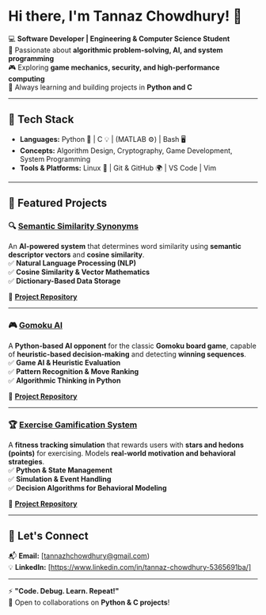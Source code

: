 # Hi there, I'm Tannaz Chowdhury! 👋  

💻 **Software Developer | Engineering & Computer Science Student**  
🔬 Passionate about **algorithmic problem-solving, AI, and system programming**  
🎮 Exploring **game mechanics, security, and high-performance computing**  
🚀 Always learning and building projects in **Python and C**  

---

## 🔧 Tech Stack  
- **Languages:** Python 🐍 | C 💡 | (MATLAB ⚙️) | Bash 🖥️  
- **Concepts:** Algorithm Design, Cryptography, Game Development, System Programming  
- **Tools & Platforms:** Linux 🐧 | Git & GitHub 🌍 | VS Code | Vim  

---

## 📂 Featured Projects  

### 🔍 **[Semantic Similarity Synonyms](#)**
An **AI-powered system** that determines word similarity using **semantic descriptor vectors** and **cosine similarity**.  
✅ **Natural Language Processing (NLP)**  
✅ **Cosine Similarity & Vector Mathematics**  
✅ **Dictionary-Based Data Storage**  

📝 **[Project Repository](#)**  

---

### 🎮 **[Gomoku AI](#)**
A **Python-based AI opponent** for the classic **Gomoku board game**, capable of **heuristic-based decision-making** and detecting **winning sequences**.  
✅ **Game AI & Heuristic Evaluation**  
✅ **Pattern Recognition & Move Ranking**  
✅ **Algorithmic Thinking in Python**  

📝 **[Project Repository](#)**  

---

### 🏆 **[Exercise Gamification System](#)**
A **fitness tracking simulation** that rewards users with **stars and hedons (points)** for exercising. Models **real-world motivation and behavioral strategies**.  
✅ **Python & State Management**  
✅ **Simulation & Event Handling**  
✅ **Decision Algorithms for Behavioral Modeling**  

📝 **[Project Repository](#)**  

---

## 🚀 Let's Connect  
📬 **Email:** [tannazhchowdhury@gmail.com)   
💡 **LinkedIn:** [https://www.linkedin.com/in/tannaz-chowdhury-5365691ba/]  

---

⚡ **"Code. Debug. Learn. Repeat!"**  
🚀 Open to collaborations on **Python & C projects**!  
 
